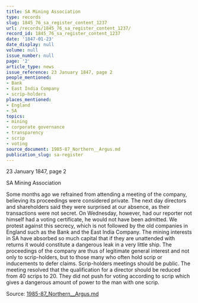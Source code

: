 ```yaml
---
title: SA Mining Association
type: records
slug: 1845_76_sa_register_content_1237
url: /records/1845_76_sa_register_content_1237/
record_id: 1845_76_sa_register_content_1237
date: '1847-01-23'
date_display: null
volume: null
issue_number: null
page: '2'
article_type: news
issue_reference: 23 January 1847, page 2
people_mentioned:
- Bank
- East India Company
- scrip-holders
places_mentioned:
- England
- SA
topics:
- mining
- corporate governance
- transparency
- scrip
- voting
source_document: 1985-87_Northern__Argus.md
publication_slug: sa-register
---
```


23 January 1847, page 2

SA Mining Association

Some months ago we refrained from attending a meeting of the company, believing its proceedings were considered private.  The next day directors and shareholders said they were surprised at our absence, as their transactions were not secret.  On Wednesday, however, had our reporter not himself had a voting certificate, he would not have been admitted.  We protest against this secrecy, which is not followed by the old companies in England such as the Bank and the East India Company.  The mining interests in SA have absorbed so much capital that if they are unattended with returns it would constitute a dangerous leak in a very little ship.  The proceedings of the company are thus of legitimate general interest and not only to scrip-holders, but to those many who often hold scrip or inducements to defer claims.  Scrip-holders meetings should be public.  The meeting resolved that the qualification for a director should be reduced from 40 scrips to 20.  They did not push for voting according to scrip which gives a dangerous amount of power to the man with one scrip.


Source: [1985-87_Northern__Argus.md](/downloads/markdown/1985-87_Northern__Argus.md)
